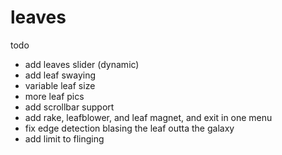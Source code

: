 # leaves
todo
- add leaves slider (dynamic)
- add leaf swaying
- variable leaf size
- more leaf pics
- add scrollbar support
- add rake, leafblower, and leaf magnet, and exit in one menu
- fix edge detection blasing the leaf outta the galaxy
- add limit to flinging
